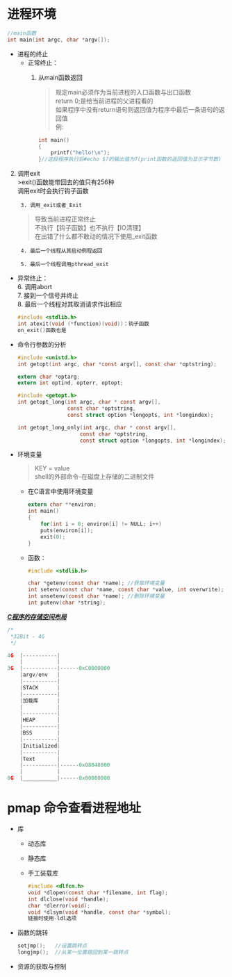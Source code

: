 # 进程环境  

```C
//main函数  
int main(int argc, char *argv[]);  
```

- 进程的终止  
	- 正常终止：  
		1. 从main函数返回  
			>规定main必须作为当前进程的入口函数与出口函数  
			return 0;是给当前进程的父进程看的  
			如果程序中没有return语句则返回值为程序中最后一条语句的返回值  
			例:
			
			```C
			int main()  
			{
				printf("hello!\n");
			}//这段程序执行后#echo $?的输出值为7(print函数的返回值为显示字节数)
			```
			
2. 调用exit  
			>exit()函数能带回去的值只有256种  
			调用exit时会执行钩子函数  
	
		3. 调用_exit或者_Exit  
	>导致当前进程正常终止  
			不执行【钩子函数】也不执行【IO清理】  
			在出错了什么都不敢动的情况下使用_exit函数  

		4. 最后一个线程从其启动例程返回  
		
		5. 最后一个线程调用pthread_exit  
	
- 异常终止：  
		6.	调用abort  
		7.	接到一个信号并终止  
		8.	最后一个线程对其取消请求作出相应  
	
	```C
	#include <stdlib.h>  
	int atexit(void (*function)(void))：钩子函数  
	on_exit()函数也是  
	```


- 命令行参数的分析  
	```C
	#include <unistd.h>
	int getopt(int argc, char *const argv[], const char *optstring);
	
	extern char *optarg;
	extern int optind, opterr, optopt;
	
	#include <getopt.h>
	int getopt_long(int argc, char * const argv[],
					const char *optstring,
					const struct option *longopts, int *longindex);
	
	int getopt_long_only(int argc, char * const argv[],
						const char *optstring,
						const struct option *longopts, int *longindex);
	```
	
- 环境变量  
	> KEY = value  
	> shell的外部命令-在磁盘上存储的二进制文件
	
	+ 在C语言中使用环境变量
	
	  ```C
	  extern char **environ;  
	  int main()  
	  {  
	      for(int i = 0; environ[i] != NULL; i++)  
          puts(environ[i]);  
	      exit(0);  
	  }  
	  ```
	
	- 函数：  
		```C
		#include <stdlib.h>
		
		char *getenv(const char *name);	//获取环境变量
		int setenv(const char *name, const char *value, int overwrite);	//改变或添加环境变量值
		int unsetenv(const char *name);	//删除环境变量
		int putenv(char *string);
		```

<u>***C程序的存储空间布局***</u>  

```C
/*
 *32Bit - 4G
 */

4G	|-----------|
	|           |
3G	|-----------|------0xC0000000
	|argv/env   |
	|-----------|
	|STACK      |
	|-----------|
	|加载库      |
	|           |
	|-----------|
	|HEAP       |
	|-----------|
	|BSS        |
	|-----------|
	|Initialized|
	|-----------|
	|Text       |
	|-----------|------0x08048000
	|           |
0G	|___________|------0x00000000
```

# pmap 命令查看进程地址  

- 库  
	- 动态库  
	
	- 静态库  
	
	- 手工装载库  
		```C
		#include <dlfcn.h>  
		void *dlopen(const char *filename, int flag);  
		int dlclose(void *handle);  
		char *dlerror(void);  
		void *dlsym(void *handle, const char *symbol);  
		链接时使用-ldl选项  
		```
	
- 函数的跳转  
	```C
	setjmp();	//设置跳转点  
	longjmp();	//从某一位置跳回到某一跳转点  
	```
	
- 资源的获取与控制  

